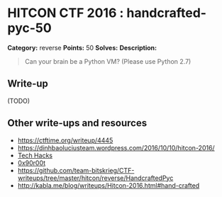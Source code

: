 # HITCON CTF 2016 : handcrafted-pyc-50

**Category:** reverse
**Points:** 50
**Solves:**
**Description:**

> Can your brain be a Python VM? (Please use Python 2.7)


## Write-up

(TODO)

## Other write-ups and resources

* https://ctftime.org/writeup/4445
* https://dinhbaoluciusteam.wordpress.com/2016/10/10/hitcon-2016/
* [Tech Hacks](https://nacayoshi00.wordpress.com/2016/10/09/hitcon-2016-writeup/)
* [0x90r00t](https://0x90r00t.com/2016/10/10/hitcon-2016-reverse-50-handcrafted-pyc-write-up/)
* https://github.com/team-bitskrieg/CTF-writeups/tree/master/hitcon/reverse/HandcraftedPyc
* http://kabla.me/blog/writeups/Hitcon-2016.html#hand-crafted
